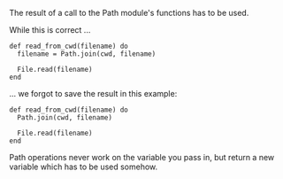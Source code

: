 The result of a call to the Path module's functions has to be used.

While this is correct ...

    def read_from_cwd(filename) do
      filename = Path.join(cwd, filename)

      File.read(filename)
    end

... we forgot to save the result in this example:

    def read_from_cwd(filename) do
      Path.join(cwd, filename)

      File.read(filename)
    end

Path operations never work on the variable you pass in, but return a new
variable which has to be used somehow.

